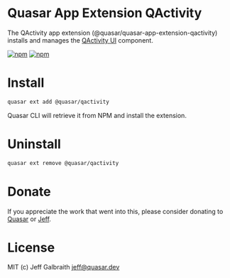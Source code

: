 # Quasar App Extension QActivity

The QActivity app extension (@quasar/quasar-app-extension-qactivity) installs and manages the [QActivity UI](https://github.com/quasarframework/quasar-ui-qactivity/tree/dev/ui) component.

[![npm](https://img.shields.io/npm/v/@quasar/quasar-app-extension-qactivity.svg?label=@quasar/quasar-app-extension-qactivity)](https://www.npmjs.com/package/@quasar/quasar-app-extension-qactivity)
[![npm](https://img.shields.io/npm/dt/@quasar/quasar-app-extension-qactivity.svg)](https://www.npmjs.com/package/@quasar/quasar-app-extension-qactivity)

# Install
```bash
quasar ext add @quasar/qactivity
```
Quasar CLI will retrieve it from NPM and install the extension.

# Uninstall
```bash
quasar ext remove @quasar/qactivity
```

# Donate
If you appreciate the work that went into this, please consider donating to [Quasar](https://donate.quasar.dev) or [Jeff](https://github.com/sponsors/hawkeye64).

# License
MIT (c) Jeff Galbraith <jeff@quasar.dev>
